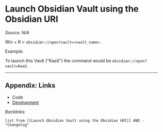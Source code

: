 # Launch Obsidian Vault using the Obsidian URI

*Source: N/A*

Win + R > `obsidian://open?vault=<vault_name>`.

Example:

To launch this Vault ("KaaS") the command would be `obsidian://open?vault=KaaS`.

---

## Appendix: Links

* *Code*
* [Development](../../../MOCs/Development.md)

*Backlinks:*

````dataview
list from [[Launch Obsidian Vault using the Obsidian URI]] AND -"Changelog"
````
